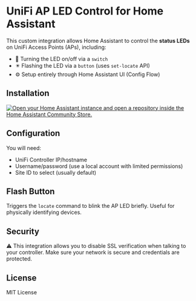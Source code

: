 # UniFi AP LED Control for Home Assistant

This custom integration allows Home Assistant to control the **status LEDs** on UniFi Access Points (APs), including:

- 🔄 Turning the LED on/off via a `switch`
- ✴️ Flashing the LED via a `button` (uses `set-locate` API)
- ⚙️ Setup entirely through Home Assistant UI (Config Flow)

## Installation

<a href="https://my.home-assistant.io/redirect/hacs_repository/?category=integration&amp;repository=hass-unifi-ap-led&amp;owner=omgitslurch" rel="nofollow"><img src="https://camo.githubusercontent.com/8cec5af6ba93659beb5352741334ef3bbee70c4cb725f20832a1b897dfb8fc5f/68747470733a2f2f6d792e686f6d652d617373697374616e742e696f2f6261646765732f686163735f7265706f7369746f72792e737667" alt="Open your Home Assistant instance and open a repository inside the Home Assistant Community Store." data-canonical-src="https://my.home-assistant.io/badges/hacs_repository.svg" style="max-width: 100%;"></a>

## Configuration

You will need:
- UniFi Controller IP/hostname
- Username/password (use a local account with limited permissions)
- Site ID to select (usually default)

## Flash Button

Triggers the `locate` command to blink the AP LED briefly. Useful for physically identifying devices.

## Security

⚠️ This integration allows you to disable SSL verification when talking to your controller. Make sure your network is secure and credentials are protected.

## License

MIT License

